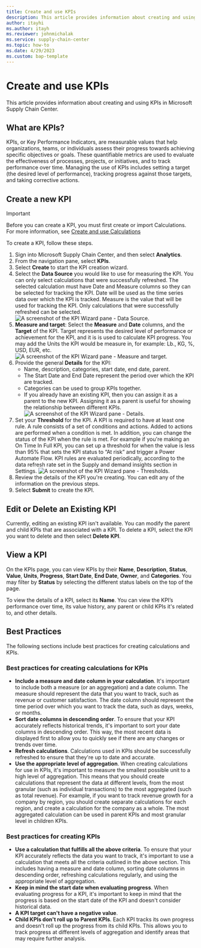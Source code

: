 ```yaml
---
title: Create and use KPIs
description: This article provides information about creating and using KPIs in Microsoft Supply Chain Center.
author: itayhi
ms.author: itayh
ms.reviewer: johnmichalak
ms.service: supply-chain-center
ms.topic: how-to
ms.date: 4/29/2023
ms.custom: bap-template
---
```



# Create and use KPIs

This article provides information about creating and using KPIs in Microsoft Supply Chain Center.

## What are KPIs?

KPIs, or Key Performance Indicators, are measurable values that help organizations, teams, or individuals assess their progress towards achieving specific objectives or goals. These quantifiable metrics are used to evaluate the effectiveness of processes, projects, or initiatives, and to track performance over time. Managing the use of KPIs includes setting a target (the desired level of performance), tracking progress against those targets, and taking corrective actions.

## Create a new KPI

> [!Important]
> Before you can create a KPI, you must first create or import Calculations. For more information, see [Create and use Calculations](calculations.md)

To create a KPI, follow these steps.

1. Sign into Microsoft Supply Chain Center, and then select **Analytics**.
1. From the navigation pane, select **KPIs**. 
1. Select **Create** to start the KPI creation wizard.
1. Select the **Data Source** you would like to use for measuring the KPI. You can only select calculations that were successfully refreshed. The selected calculation must have Date and Measure columns so they can be selected for tracking the KPI. Date will be used as the time series data over which the KPI is tracked. Measure is the value that will be used for tracking the KPI. Only calculations that were successfully refreshed can be selected.
![A screenshot of the KPI Wizard pane - Data Source.](media/KPI-DataSource.png)
1. **Measure and target**: Select the **Measure** and **Date** columns, and the **Target** of the KPI. Target represents the desired level of performance or achievement for the KPI, and it is  is used to calculate KPI progress. You may add the Units the KPI would be measure in, for example: Lb., KG, %, USD, EUR, etc.
![A screenshot of the KPI Wizard pane - Measure and target.](media/KPI-MeasureTarget.png)
1. Provide the general **Details** for the KPI:
   -	Name, description, categories, start date, end date, parent. 
   -	The Start Date and End Date represent the period over which the KPI are tracked.
   -	Categories can be used to group KPIs together. 
   -	If you already have an existing KPI, then you can assign it as a parent to the new KPI. Assigning it as a parent is useful for showing the relationship between different KPIs. 
![A screenshot of the KPI Wizard pane - Details.](media/KPI-Details.png)
1. Set your **Threshold** for the KPI. A KPI is required to have at least one rule. A rule consists of a set of conditions and actions. Added to actions are performed when a condition is met. In addition, you can change the status of the KPI when the rule is met. For example if you're making an On Time In Full KPI, you can set up a threshold for when the value is less than 95% that sets the KPI status to “At risk” and trigger a Power Automate Flow. KPI rules are evaluated periodically, according to the data refresh rate set in the Supply and demand insights section in Settings.
![A screenshot of the KPI Wizard pane - Thresholds.](media/KPI-Threshold.png) 
1. Review the details of the KPI you're creating. You can edit any of the information on the previous steps.
1. Select **Submit** to create the KPI.
 
## Edit or Delete an Existing KPI

Currently, editing an existing KPI isn't available. You can modify the parent and child KPIs that are associated with a KPI. To delete a KPI, select the KPI you want to delete and then select **Delete KPI**.

## View a KPI

On the KPIs page, you can view KPIs by their **Name**, **Description**, **Status**, **Value**, **Units**, **Progress**, **Start Date**, **End Date**, **Owner**, and **Categories**. You may filter by **Status** by selecting the different status labels on the top of the page.
 
To view the details of a KPI, select its **Name**. You can view the KPI’s performance over time, its value history, any parent or child KPIs it's related to, and other details. 
 
## Best Practices 

The following sections include best practices for creating calculations and KPIs.

### Best practices for creating calculations for KPIs 

-	**Include a measure and date column in your calculation**. It's important to include both a measure (or an aggregation) and a date column. The measure should represent the data that you want to track, such as revenue or customer satisfaction. The date column should represent the time period over which you want to track the data, such as days, weeks, or months. 
-	**Sort date columns in descending order**. To ensure that your KPI accurately reflects historical trends, it's important to sort your date columns in descending order. This way, the most recent data is displayed first to allow you to quickly see if there are any changes or trends over time. 
-	**Refresh calculations**. Calculations used in KPIs should be successfully refreshed to ensure that they're up to date and accurate.  
-	**Use the appropriate level of aggregation**. When creating calculations for use in KPIs, it's important to measure the smallest possible unit to a high level of aggregation. This means that you should create calculations that represent the data at different levels, from the most granular (such as individual transactions) to the most aggregated (such as total revenue). For example, if you want to track revenue growth for a company by region, you should create separate calculations for each region, and create a calculation for the company as a whole. The most aggregated calculation can be used in parent KPIs and most granular level in children KPIs. 
 
### Best practices for creating KPIs 

-	**Use a calculation that fulfills all the above criteria**. To ensure that your KPI accurately reflects the data you want to track, it's important to use a calculation that meets all the criteria outlined in the above section. This includes having a measure and date column, sorting date columns in descending order, refreshing calculations regularly, and using the appropriate level of aggregation. 
-	**Keep in mind the start date when evaluating progress**. When evaluating progress for a KPI, it's important to keep in mind that the progress is based on the start date of the KPI and doesn't consider historical data. 
-	**A KPI target can't have a negative value**.
-	**Child KPIs don't roll up to Parent KPIs**. Each KPI tracks its own progress and doesn't roll up the progress from its child KPIs. This allows you to track progress at different levels of aggregation and identify areas that may require further analysis. 

